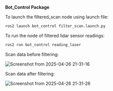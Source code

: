 **Bot_Control Package**

To launch the filtered_scan node using launch file:
```bash
ros2 launch bot_control filter_scan.launch.py
```

To run the node of filtered lidar sensor readings:
```bash
ros2 run bot_control reading_laser
```
Scan data before filtering:

![Screenshot from 2025-04-26 21-31-16](https://github.com/user-attachments/assets/20bbe62a-09a5-4b34-95ec-edd88ad06db5)


Scan data after filtering:

![Screenshot from 2025-04-26 21-31-26](https://github.com/user-attachments/assets/7034d295-cf62-4673-a2c9-d47319780e53)
